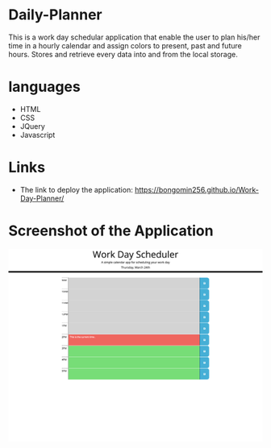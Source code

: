 # Daily-Planner

This is a work day schedular application that enable the user to plan his/her time in a hourly calendar and assign colors to present, past and future hours. Stores and retrieve every data into and from the local storage.

# languages

- HTML
- CSS
- JQuery
- Javascript

# Links

- The link to deploy the application: https://bongomin256.github.io/Work-Day-Planner/

# Screenshot of the Application

![screenshot of the page](./image/screenshot.png)
